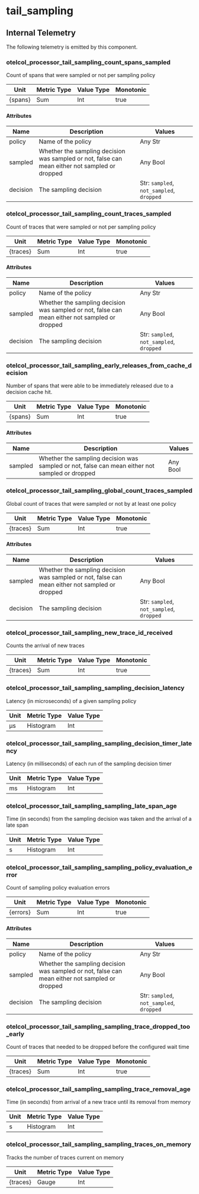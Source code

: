 [comment]: <> (Code generated by mdatagen. DO NOT EDIT.)

# tail_sampling

## Internal Telemetry

The following telemetry is emitted by this component.

### otelcol_processor_tail_sampling_count_spans_sampled

Count of spans that were sampled or not per sampling policy

| Unit | Metric Type | Value Type | Monotonic |
| ---- | ----------- | ---------- | --------- |
| {spans} | Sum | Int | true |

#### Attributes

| Name | Description | Values |
| ---- | ----------- | ------ |
| policy | Name of the policy | Any Str |
| sampled | Whether the sampling decision was sampled or not, false can mean either not sampled or dropped | Any Bool |
| decision | The sampling decision | Str: ``sampled``, ``not_sampled``, ``dropped`` |

### otelcol_processor_tail_sampling_count_traces_sampled

Count of traces that were sampled or not per sampling policy

| Unit | Metric Type | Value Type | Monotonic |
| ---- | ----------- | ---------- | --------- |
| {traces} | Sum | Int | true |

#### Attributes

| Name | Description | Values |
| ---- | ----------- | ------ |
| policy | Name of the policy | Any Str |
| sampled | Whether the sampling decision was sampled or not, false can mean either not sampled or dropped | Any Bool |
| decision | The sampling decision | Str: ``sampled``, ``not_sampled``, ``dropped`` |

### otelcol_processor_tail_sampling_early_releases_from_cache_decision

Number of spans that were able to be immediately released due to a decision cache hit.

| Unit | Metric Type | Value Type | Monotonic |
| ---- | ----------- | ---------- | --------- |
| {spans} | Sum | Int | true |

#### Attributes

| Name | Description | Values |
| ---- | ----------- | ------ |
| sampled | Whether the sampling decision was sampled or not, false can mean either not sampled or dropped | Any Bool |

### otelcol_processor_tail_sampling_global_count_traces_sampled

Global count of traces that were sampled or not by at least one policy

| Unit | Metric Type | Value Type | Monotonic |
| ---- | ----------- | ---------- | --------- |
| {traces} | Sum | Int | true |

#### Attributes

| Name | Description | Values |
| ---- | ----------- | ------ |
| sampled | Whether the sampling decision was sampled or not, false can mean either not sampled or dropped | Any Bool |
| decision | The sampling decision | Str: ``sampled``, ``not_sampled``, ``dropped`` |

### otelcol_processor_tail_sampling_new_trace_id_received

Counts the arrival of new traces

| Unit | Metric Type | Value Type | Monotonic |
| ---- | ----------- | ---------- | --------- |
| {traces} | Sum | Int | true |

### otelcol_processor_tail_sampling_sampling_decision_latency

Latency (in microseconds) of a given sampling policy

| Unit | Metric Type | Value Type |
| ---- | ----------- | ---------- |
| µs | Histogram | Int |

### otelcol_processor_tail_sampling_sampling_decision_timer_latency

Latency (in milliseconds) of each run of the sampling decision timer

| Unit | Metric Type | Value Type |
| ---- | ----------- | ---------- |
| ms | Histogram | Int |

### otelcol_processor_tail_sampling_sampling_late_span_age

Time (in seconds) from the sampling decision was taken and the arrival of a late span

| Unit | Metric Type | Value Type |
| ---- | ----------- | ---------- |
| s | Histogram | Int |

### otelcol_processor_tail_sampling_sampling_policy_evaluation_error

Count of sampling policy evaluation errors

| Unit | Metric Type | Value Type | Monotonic |
| ---- | ----------- | ---------- | --------- |
| {errors} | Sum | Int | true |

#### Attributes

| Name | Description | Values |
| ---- | ----------- | ------ |
| policy | Name of the policy | Any Str |
| sampled | Whether the sampling decision was sampled or not, false can mean either not sampled or dropped | Any Bool |
| decision | The sampling decision | Str: ``sampled``, ``not_sampled``, ``dropped`` |

### otelcol_processor_tail_sampling_sampling_trace_dropped_too_early

Count of traces that needed to be dropped before the configured wait time

| Unit | Metric Type | Value Type | Monotonic |
| ---- | ----------- | ---------- | --------- |
| {traces} | Sum | Int | true |

### otelcol_processor_tail_sampling_sampling_trace_removal_age

Time (in seconds) from arrival of a new trace until its removal from memory

| Unit | Metric Type | Value Type |
| ---- | ----------- | ---------- |
| s | Histogram | Int |

### otelcol_processor_tail_sampling_sampling_traces_on_memory

Tracks the number of traces current on memory

| Unit | Metric Type | Value Type |
| ---- | ----------- | ---------- |
| {traces} | Gauge | Int |

